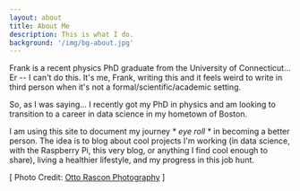 ```yaml
---
layout: about
title: About Me
description: This is what I do.
background: '/img/bg-about.jpg'
---
```



Frank is a recent physics PhD graduate from the University of Connecticut... Er -- I can't do this. 
It's me, Frank, writing this and it feels weird to write in third person when it's not a formal/scientific/academic setting. 

So, as I was saying... I recently got my PhD in physics and am looking to transition to a career in data science in my hometown of Boston.

I am using this site to document my journey \* *eye roll* \* in becoming a better person. The idea is to blog about cool projects I'm working 
(in data science, with the Raspberry Pi, this very blog, or anything I find cool enough to share), living a healthier lifestyle, and my progress 
in this job hunt.

\[ Photo Credit: [Otto Rascon Photography](http://ottorascon.com/) \]

